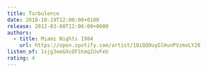 ```yaml
---
title: Turbulence
date: 2018-10-19T12:00:00+0100
release: 2012-03-08T12:00:00+0000
authors:
  - title: Miami Nights 1984
    url: https://open.spotify.com/artist/18iQQOuyGlHunPVzmoLY20
listen_of: 1sjg3emGXcOFStmqIUvFeU
rating: 4
---
```

